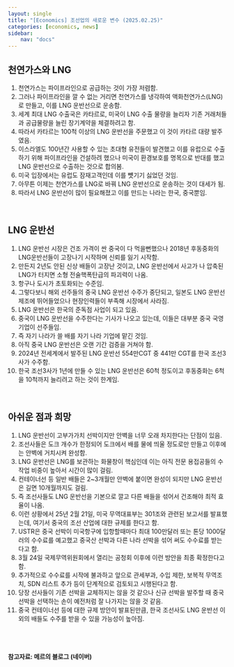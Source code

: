 ```yaml
---
layout: single
title: "[Economics] 조선업의 새로운 변수 (2025.02.25)"
categories: [economics, news]
sidebar:
    nav: "docs"
---
```


## 천연가스와 LNG
1. 천연가스는 파이프라인으로 공급하는 것이 가장 저렴함.
1. 그러나 파이프라인을 깔 수 없는 거리면 천연가스를 냉각하여 액화천연가스(LNG)로 만들고, 이를 LNG 운반선으로 운송함.
1. 세계 최대 LNG 수출국은 카타르로, 미국이 LNG 수출 물량을 늘리자 기존 거래처들과 공급물량을 늘린 장기계약을 체결하려고 함.
1. 따라서 카타르는 100척 이상의 LNG 운반선을 주문했고 이 것이 카타르 대량 발주였음.
1. 이스라엘도 100년간 사용할 수 있는 초대형 유전들이 발견했고 이를 유럽으로 수출하기 위해 파이프라인을 건설하려 했으나 미국이 환경보호를 명목으로 반대를 했고 LNG 운반선으로 수출하는 것으로 합의봄.
1. 미국 입장에서는 유럽도 잠재고객인데 이를 뻇기기 싫었던 것임.
1. 아무튼 이제는 천연가스를 LNG로 바꿔 LNG 운반선으로 운송하는 것이 대세가 됨.
1. 따라서 LNG 운반선이 많이 필요해졌고 이를 만드는 나라는 한국, 중국뿐임.

<br/>

## LNG 운반선
1. LNG 운반선 시장은 건조 가격이 싼 중국이 다 먹을뻔했으나 2018년 후동중화의 LNG운반선들이 고장나기 시작하며 신뢰를 잃기 시작함.
1. 만든지 2년도 안된 신상 배들이 고장난 것이고, LNG 운반선에서 사고가 나 압축된 LNG가 터지면 소형 전술핵폭탄급의 파괴력이 나옴.
1. 항구나 도시가 초토화되는 수준임.
1. 그렇다보니 해외 선주들의 중국 LNG 운반선 수주가 중단되고, 일본도 LNG 운반선 제조에 뛰어들었으나 현장인력들이 부족해 시장에서 사라짐.
1. LNG 운반선은 한국의 준독점 사업이 되고 있음.
1. 중국이 LNG 운반선을 수주한다는 기사가 나오고 있는데, 이들은 대부분 중국 국영기업이 선주들임.
1. 즉 자기 나라가 쓸 배를 자기 나라 기업에 맡긴 것임.
1. 아직 중국 LNG 운반선은 오랜 기간 검증을 거쳐야 함.
1. 2024년 전세계에서 발주된 LNG 운반선 554만CGT 중 441만 CGT를 한국 조선3사가 수주함.
1. 한국 조선3사가 1년에 만들 수 있는 LNG 운반선은 60척 정도이고 후동중화는 6척을 10척까지 늘리려고 하는 것이 한계임.

<br/>

## 아쉬운 점과 희망
1. LNG 운반선이 고부가가치 선박이지만 안벽을 너무 오래 차지한다는 단점이 있음.
1. 조선사들은 도크 개수가 한정되어 도크에서 배를 물에 띄울 정도로만 만들고 이후에는 안벽에 거치시켜 완성함.
1. LNG 운반선은 LNG를 보관하는 화물창이 핵심인데 이는 아직 전문 용접공들의 수작업 비중이 높아서 시간이 많이 걸림.
1. 컨테이너선 등 일반 배들은 2~3개월만 안벽에 붙이면 완성이 되지만 LNG 운반선은 길면 10개월까지도 걸림.
1. 즉 조선사들도 LNG 운반선을 기본으로 깔고 다른 배들을 섞어서 건조해야 최적 효율이 나옴.
1. 이런 상황에서 25년 2월 21일, 미국 무역대표부는 301조와 관련된 보고서를 발표했는데, 여기서 중국의 조선 산업에 대한 규제를 한다고 함.
1. USTR은 중국 선박이 미국항구에 입항할때마다 최대 100만달러 또는 톤당 1000달러의 수수료를 예고했고 중국산 선박과 다른 나라 선박을 섞어 써도 수수료를 받는다고 함.
1. 3월 24일 국제무역위원회에서 열리는 공청회 이후에 이런 방안을 최종 확정한다고 함.
1. 추가적으로 수수료를 시작에 불과하고 앞으로 관세부과, 수입 제한, 보복적 무역조치, SDN 리스트 추가 등이 단계적으로 검토되고 시행된다고 함.
1. 당장 선사들이 기존 선박을 교체하지는 않을 것 같으나 신규 선박을 발주할 때 중국 선박을 선택하는 손이 예전처럼 잘 나가지는 않을 것 같음.
1. 중국 컨테이너선 등에 대한 규제 방안이 발표된만큼, 한국 조선사도 LNG 운반선 이외의 배들도 수주를 받을 수 있을 가능성이 높아짐.



<br/>
<br/>

#### 참고자료: 메르의 블로그 (네이버) 